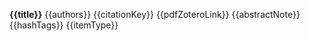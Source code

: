 **{{title}}**
{{authors}}
{{citationKey}}
{{pdfZoteroLink}}
{{abstractNote}}
{{hashTags}}
{{itemType}}
